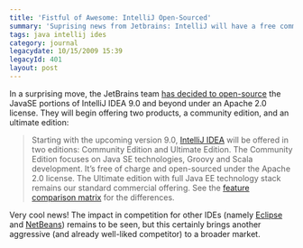 ```yaml
---
title: 'Fistful of Awesome: IntelliJ Open-Sourced'
summary: 'Suprising news from Jetbrains: IntelliJ will have a free community edition!'
tags: java intellij ides
category: journal
legacydate: 10/15/2009 15:39
legacyId: 401
layout: post
---
```


In a surprising move, the JetBrains team [has decided to open-source](http://blogs.jetbrains.com/idea/2009/10/intellij-idea-open-sourced/) the JavaSE portions of IntelliJ IDEA 9.0 and beyond under an Apache 2.0 license. They will begin offering two products, a community edition, and an ultimate edition:

> Starting with the upcoming version 9.0, [IntelliJ IDEA](http://www.jetbrains.com/idea/nextversion/index.html?utm_source=IDEA_BLOG&amp;utm_media=Anouncement&amp;utm_campaign=IDEA9_CE) will be offered in two editions: Community Edition and Ultimate Edition. The Community Edition focuses on Java SE technologies, Groovy and Scala development. It’s free of charge and open-sourced under the Apache 2.0 license. The Ultimate edition with full Java EE technology stack remains our standard commercial offering. See the [feature comparison matrix](http://www.jetbrains.com/idea/nextversion/editions_comparison_matrix.html?utm_source=IDEA_BLOG&amp;utm_media=Anouncement&amp;utm_campaign=IDEA9_CE) for the differences.

Very cool news! The impact in competition for other IDEs (namely [Eclipse](http://www.eclipse.org) and [NetBeans](http://www.netbeans.org)) remains to be seen, but this certainly brings another aggressive (and already well-liked competitor) to a broader market.